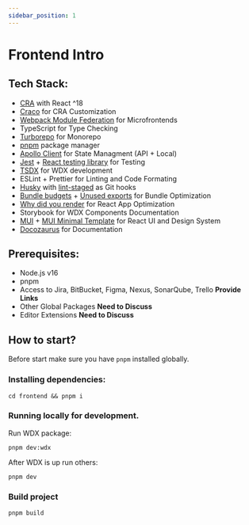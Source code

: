 ```yaml
---
sidebar_position: 1
---
```


# Frontend Intro

## Tech Stack:

- [CRA](https://create-react-app.dev/) with React ^18
- [Craco](https://github.com/gsoft-inc/craco) for CRA Customization
- [Webpack Module Federation](https://webpack.js.org/concepts/module-federation/) for Microfrontends
- TypeScript for Type Checking
- [Turborepo](https://turborepo.org/) for Monorepo
- [pnpm](https://pnpm.io/) package manager
- [Apollo Client](https://www.apollographql.com/docs/react/) for State Managment (API + Local)
- [Jest](https://jestjs.io/) + [React testing library](https://testing-library.com/) for Testing
- [TSDX](https://tsdx.io/) for WDX development
- ESLint + Prettier for Linting and Code Formating
- [Husky](https://typicode.github.io/husky/#/) with [lint-staged](https://github.com/okonet/lint-staged) as Git hooks
- [Bundle budgets](https://web.dev/codelab-setting-performance-budgets-with-webpack/) + [Unused exports](https://github.com/pzavolinsky/ts-unused-exports) for Bundle Optimization
- [Why did you render](https://github.com/welldone-software/why-did-you-render) for React App Optimization
- Storybook for WDX Components Documentation
- [MUI](https://mui.com/) + [MUI Minimal Template](https://mui.com/store/items/minimal-dashboard/) for React UI and Design System
- [Docozaurus](https://docusaurus.io/) for Documentation

## Prerequisites:

- Node.js v16
- pnpm
- Access to Jira, BitBucket, Figma, Nexus, SonarQube, Trello **Provide Links**
- Other Global Packages **Need to Discuss**
- Editor Extensions **Need to Discuss**

## How to start?

Before start make sure you have `pnpm` installed globally.

### Installing dependencies: 

    cd frontend && pnpm i

### Running locally for development.

Run WDX package:

    pnpm dev:wdx

After WDX is up run others: 

    pnpm dev

### Build project

    pnpm build